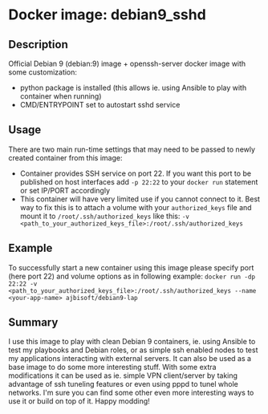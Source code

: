 # Docker image: debian9_sshd

## Description

Official Debian 9 (debian:9) image + openssh-server docker image with some customization:
* python package is installed (this allows ie. using Ansible to play with container when running)
* CMD/ENTRYPOINT set to autostart sshd service

## Usage

There are two main run-time settings that may need to be passed to newly created container from this image:
* Container provides SSH service on port 22. If you want this port to be published on host interfaces add `-p 22:22` to your `docker run` statement or set IP/PORT accordingly
* This container will have very limited use if you cannot connect to it. Best way to fix this is to attach a volume with your `authorized_keys` file and mount it to `/root/.ssh/authorized_keys` like this: `-v <path_to_your_authorized_keys_file>:/root/.ssh/authorized_keys`

## Example

To successfully start a new container using this image please specify port (here port 22) and volume options as in following example:
`docker run -dp 22:22 -v <path_to_your_authorized_keys_file>:/root/.ssh/authorized_keys --name <your-app-name> ajbisoft/debian9-lap`

## Summary

I use this image to play with clean Debian 9 containers, ie. using Ansible to test my playbooks and Debian roles, or as simple ssh enabled nodes to test my applications interacting with external servers.
It can also be used as a base image to do some more interesting stuff. With some extra modifications it can be used as ie. simple VPN client/server by taking advantage of ssh tuneling features or even using pppd to tunel whole networks. 
I'm sure you can find some other even more interesting ways to use it or build on top of it.
Happy modding!
